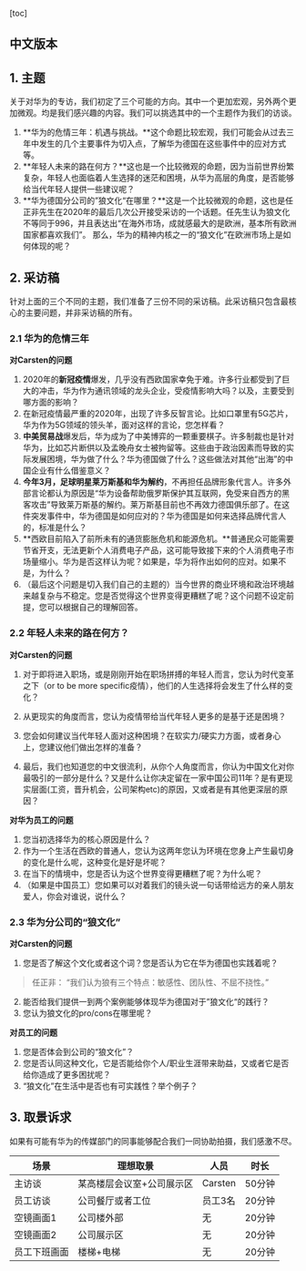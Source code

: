 [toc]

## 中文版本

## 1. 主题

关于对华为的专访，我们初定了三个可能的方向。其中一个更加宏观，另外两个更加微观。均是我们感兴趣的内容。我们可以挑选其中的一个主题作为我们的访谈。

1. **华为的危情三年：机遇与挑战。**这个命题比较宏观，我们可能会从过去三年中发生的几个主要事件为切入点，了解华为德国在这些事件中的应对方式等。
2. **年轻人未来的路在何方？**这也是一个比较微观的命题，因为当前世界纷繁复杂，年轻人也面临着人生选择的迷茫和困境，从华为高层的角度，是否能够给当代年轻人提供一些建议呢？
3. **华为德国分公司的”狼文化“在哪里？**这是一个比较微观的命题，这也是任正非先生在2020年的最后几次公开接受采访的一个话题。任先生认为狼文化不等同于996，并且表达出“在海外市场，成就感最大的是欧洲，基本所有欧洲国家都喜欢我们”。 那么，华为的精神内核之一的“狼文化”在欧洲市场上是如何体现的呢？

## 2. 采访稿

针对上面的三个不同的主题，我们准备了三份不同的采访稿。此采访稿只包含最核心的主要问题，并非采访稿的所有。

### 2.1 华为的危情三年

**对Carsten的问题**

1. 2020年的**新冠疫情**爆发，几乎没有西欧国家幸免于难。许多行业都受到了巨大的冲击，华为作为通讯领域的龙头企业，受疫情影响大吗？以及，主要受到哪方面的影响？
2. 在新冠疫情最严重的2020年，出现了许多反智言论。比如口罩里有5G芯片，华为作为5G领域的领头羊，面对这样的言论，您怎样看？
3. **中美贸易战**爆发后，华为成为了中美博弈的一颗重要棋子。许多制裁也是针对华为，比如芯片断供以及孟晚舟女士被拘留等。这些由于政治因素而导致的实际发展困境，华为做了什么？华为德国做了什么？这些做法对其他“出海”的中国企业有什么借鉴意义？
4. **今年3月，足球明星莱万斯基和华为解约**，不再担任品牌形象代言人。许多外部言论都认为原因是“华为设备帮助俄罗斯保护其互联网，免受来自西方的黑客攻击”导致莱万斯基的解约。莱万斯基目前也不再效力德国俱乐部了。在这件突发事件中，华为德国是如何应对的？华为德国是如何来选择品牌代言人的，标准是什么？
5. **西欧目前陷入了前所未有的通货膨胀危机和能源危机。**普通民众可能需要节省开支，无法更新个人消费电子产品，这可能导致接下来的个人消费电子市场量缩小。华为是否这样认为呢？如果是，华为将作出如何的应对。如果不是，为什么？
6. （最后这个问题是切入我们自己的主题的）当今世界的商业环境和政治环境越来越复杂与不稳定。您是否觉得这个世界变得更糟糕了呢？这个问题不设定前提，您可以根据自己的理解回答。



### 2.2 年轻人未来的路在何方？

**对Carsten的问题**

1. 对于即将进入职场，或是刚刚开始在职场拼搏的年轻人而言，您认为时代变革之下（or to be more specific疫情），他们的人生选择将会发生了什么样的变化？

2. 从更现实的角度而言，您认为疫情带给当代年轻人更多的是基于还是困境？

3. 您会如何建议当代年轻人面对这种困境？在软实力/硬实力方面，或者身心上，您建议他们做出怎样的准备？

4. 最后，我们也知道您的中文很流利，从你个人角度而言，你认为中国文化对你最吸引的一部分是什么？又是什么让你决定留在一家中国公司11年？是有更现实层面(工资，晋升机会，公司架构etc)的原因，又或者是有其他更深层的原因？

   

**对华为员工的问题**

1. 您当初选择华为的核心原因是什么？
2. 作为一个生活在西欧的普通人，您认为这两年您认为环境在您身上产生最切身的变化是什么呢，这种变化是好是坏呢？
3. 在当下的情境中，您是否认为这个世界变得更糟糕了呢？为什么呢？
4. （如果是中国员工）您如果可以对着我们的镜头说一句话带给远方的亲人朋友爱人，你会对谁说，说什么？



### 2.3 华为分公司的“狼文化”

**对Carsten的问题**

1. 您是否了解这个文化或者这个词？您是否认为它在华为德国也实践着呢？

>任正非： “我们认为狼有三个特点：敏感性、团队性、不屈不挠性。”

2. 能否给我们提供一到两个案例能够体现华为德国对于”狼文化“的践行？
3. 您认为狼文化的pro/cons在哪里呢？



**对员工的问题**

1. 您是否体会到公司的“狼文化”？
2. 您是否认同这种文化，它是否能给你个人/职业生涯带来助益，又或者它是否给你造成了更多困扰呢？
3. “狼文化”在生活中是否也有可实践性？举个例子？









## 3. 取景诉求

如果有可能有华为的传媒部门的同事能够配合我们一同协助拍摄，我们感激不尽。

| 场景         | 理想取景                  | 人员    | 时长   |
| ------------ | ------------------------- | ------- | ------ |
| 主访谈       | 某高楼层会议室+公司展示区 | Carsten | 50分钟 |
| 员工访谈     | 公司餐厅或者工位          | 员工3名 | 20分钟 |
| 空镜画面1    | 公司楼外部                | 无      | 20分钟 |
| 空镜画面2    | 公司展示区                | 无      | 20分钟 |
| 员工下班画面 | 楼梯+电梯                 | 无      | 20分钟 |

